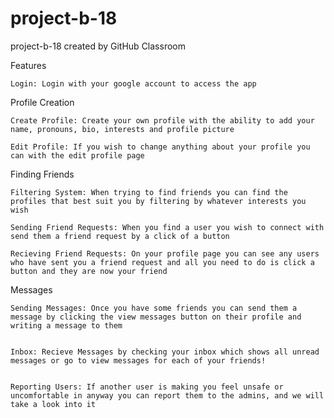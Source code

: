 # project-b-18
project-b-18 created by GitHub Classroom

Features

    Login: Login with your google account to access the app

Profile Creation

    Create Profile: Create your own profile with the ability to add your name, pronouns, bio, interests and profile picture

    Edit Profile: If you wish to change anything about your profile you can with the edit profile page

Finding Friends

    Filtering System: When trying to find friends you can find the profiles that best suit you by filtering by whatever interests you wish
  
    Sending Friend Requests: When you find a user you wish to connect with send them a friend request by a click of a button
  
    Recieving Friend Requests: On your profile page you can see any users who have sent you a friend request and all you need to do is click a button and they are now your friend
  
  
Messages

    Sending Messages: Once you have some friends you can send them a message by clicking the view messages button on their profile and writing a message to them
  
  
    Inbox: Recieve Messages by checking your inbox which shows all unread messages or go to view messages for each of your friends!
    
    
    Reporting Users: If another user is making you feel unsafe or uncomfortable in anyway you can report them to the admins, and we will take a look into it

